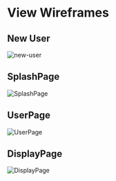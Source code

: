 # View Wireframes

## New User
![new-user]

## SplashPage
![SplashPage]

## UserPage
![UserPage]

## DisplayPage
![DisplayPage]


[new-user]: ./wireframes/Login.png
[SplashPage]: ./wireframes/SplashPage.png
[UserPage]: ./wireframes/UserPage.png
[DisplayPage]: ./wireframes/DisplayPage.png

